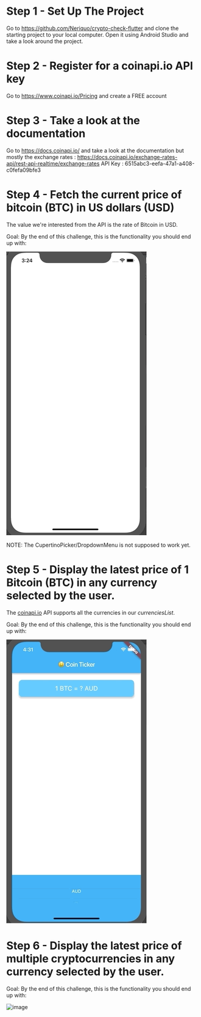 # Step 1 - Set Up The Project

Go to https://github.com/Neriquo/crypto-check-flutter and clone the starting project to your local computer. Open it using Android Studio and take a look around the project.

# Step 2 - Register for a coinapi.io API key

Go to https://www.coinapi.io/Pricing and create a FREE account

# Step 3 - Take a look at the documentation

Go to https://docs.coinapi.io/ and take a look at the documentation but mostly the exchange rates : https://docs.coinapi.io/exchange-rates-api/rest-api-realtime/exchange-rates
 API Key : 6515abc3-eefa-47a1-a408-c0fefa09bfe3

# Step 4 - Fetch the current price of bitcoin (BTC) in US dollars (USD)

The value we're interested from the API is the rate of Bitcoin in USD.

Goal: By the end of this challenge, this is the functionality you should end up with:

![image](https://github.com/Neriquo/crypto-check-flutter/blob/main-challenge/images/1.gif?raw=true)

NOTE: The CupertinoPicker/DropdownMenu is not supposed to work yet.

# Step 5 - Display the latest price of 1 Bitcoin (BTC) in any currency selected by the user.

The [coinapi.io](https://docs.coinapi.io/market-data/rest-api/exchange-rates/get-specific-rate) API supports all the currencies in our *currenciesList*.

Goal: By the end of this challenge, this is the functionality you should end up with:

![image](https://github.com/Neriquo/crypto-check-flutter/blob/main-challenge/images/2.gif?raw=true)

# Step 6 - Display the latest price of multiple cryptocurrencies in any currency selected by the user.

Goal: By the end of this challenge, this is the functionality you should end up with:

![image](https://github.com/Neriquo/crypto-check-flutter/blob/main-challenge/images/3.gif?raw=true)
